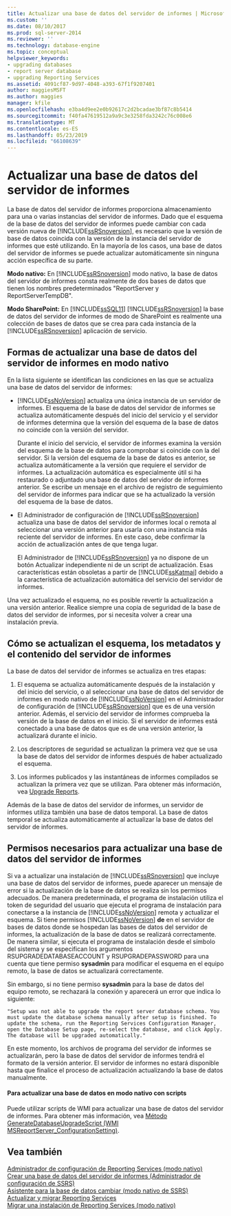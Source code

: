```yaml
---
title: Actualizar una base de datos del servidor de informes | Microsoft Docs
ms.custom: ''
ms.date: 08/10/2017
ms.prod: sql-server-2014
ms.reviewer: ''
ms.technology: database-engine
ms.topic: conceptual
helpviewer_keywords:
- upgrading databases
- report server database
- upgrading Reporting Services
ms.assetid: 4091cf87-9d97-4048-a393-67f1f9207401
author: maggiesMSFT
ms.author: maggies
manager: kfile
ms.openlocfilehash: e3ba4d9ee2e0b92617c2d2bcadae3bf87c8b5414
ms.sourcegitcommit: f40fa47619512a9a9c3e3258fda3242c76c008e6
ms.translationtype: MT
ms.contentlocale: es-ES
ms.lasthandoff: 05/23/2019
ms.locfileid: "66108639"
---
```

# <a name="upgrade-a-report-server-database"></a>Actualizar una base de datos del servidor de informes
  La base de datos del servidor de informes proporciona almacenamiento para una o varias instancias del servidor de informes. Dado que el esquema de la base de datos del servidor de informes puede cambiar con cada versión nueva de [!INCLUDE[ssRSnoversion](../../includes/ssrsnoversion-md.md)], es necesario que la versión de base de datos coincida con la versión de la instancia del servidor de informes que esté utilizando. En la mayoría de los casos, una base de datos del servidor de informes se puede actualizar automáticamente sin ninguna acción específica de su parte.  
  
 **Modo nativo:** En [!INCLUDE[ssRSnoversion](../../includes/ssrsnoversion-md.md)] modo nativo, la base de datos del servidor de informes consta realmente de dos bases de datos que tienen los nombres predeterminados "ReportServer y ReportServerTempDB".  
  
 **Modo SharePoint:** En [!INCLUDE[ssSQL11](../../includes/sssql11-md.md)] [!INCLUDE[ssRSnoversion](../../includes/ssrsnoversion-md.md)] la base de datos del servidor de informes de modo de SharePoint es realmente una colección de bases de datos que se crea para cada instancia de la [!INCLUDE[ssRSnoversion](../../includes/ssrsnoversion-md.md)] aplicación de servicio.  
  
## <a name="ways-to-upgrade-a-native-mode-report-server-database"></a>Formas de actualizar una base de datos del servidor de informes en modo nativo  
 En la lista siguiente se identifican las condiciones en las que se actualiza una base de datos del servidor de informes:  
  
-   [!INCLUDE[ssNoVersion](../../includes/ssnoversion-md.md)] actualiza una única instancia de un servidor de informes. El esquema de la base de datos del servidor de informes se actualiza automáticamente después del inicio del servicio y el servidor de informes determina que la versión del esquema de la base de datos no coincide con la versión del servidor.  
  
     Durante el inicio del servicio, el servidor de informes examina la versión del esquema de la base de datos para comprobar si coincide con la del servidor. Si la versión del esquema de la base de datos es anterior, se actualiza automáticamente a la versión que requiere el servidor de informes. La actualización automática es especialmente útil si ha restaurado o adjuntado una base de datos del servidor de informes anterior. Se escribe un mensaje en el archivo de registro de seguimiento del servidor de informes para indicar que se ha actualizado la versión del esquema de la base de datos.  
  
-   El Administrador de configuración de [!INCLUDE[ssRSnoversion](../../includes/ssrsnoversion-md.md)] actualiza una base de datos del servidor de informes local o remota al seleccionar una versión anterior para usarla con una instancia más reciente del servidor de informes. En este caso, debe confirmar la acción de actualización antes de que tenga lugar.  
  
     El Administrador de [!INCLUDE[ssRSnoversion](../../includes/ssrsnoversion-md.md)] ya no dispone de un botón Actualizar independiente ni de un script de actualización. Esas características están obsoletas a partir de [!INCLUDE[ssKatmai](../../includes/sskatmai-md.md)] debido a la característica de actualización automática del servicio del servidor de informes.  
  
 Una vez actualizado el esquema, no es posible revertir la actualización a una versión anterior. Realice siempre una copia de seguridad de la base de datos del servidor de informes, por si necesita volver a crear una instalación previa.  
  
## <a name="how-the-schema-metadata-and-report-server-content-is-updated"></a>Cómo se actualizan el esquema, los metadatos y el contenido del servidor de informes  
 La base de datos del servidor de informes se actualiza en tres etapas:  
  
1.  El esquema se actualiza automáticamente después de la instalación y del inicio del servicio, o al seleccionar una base de datos del servidor de informes en modo nativo de [!INCLUDE[ssNoVersion](../../includes/ssnoversion-md.md)] en el Administrador de configuración de [!INCLUDE[ssRSnoversion](../../includes/ssrsnoversion-md.md)] que es de una versión anterior. Además, el servicio del servidor de informes comprueba la versión de la base de datos en el inicio. Si el servidor de informes está conectado a una base de datos que es de una versión anterior, la actualizará durante el inicio.  
  
2.  Los descriptores de seguridad se actualizan la primera vez que se usa la base de datos del servidor de informes después de haber actualizado el esquema.  
  
3.  Los informes publicados y las instantáneas de informes compilados se actualizan la primera vez que se utilizan. Para obtener más información, vea [Upgrade Reports](upgrade-reports.md).  
  
 Además de la base de datos del servidor de informes, un servidor de informes utiliza también una base de datos temporal. La base de datos temporal se actualiza automáticamente al actualizar la base de datos del servidor de informes.  
  
## <a name="permissions-required-to-upgrade-a-report-server-database"></a>Permisos necesarios para actualizar una base de datos del servidor de informes  
 Si va a actualizar una instalación de [!INCLUDE[ssRSnoversion](../../includes/ssrsnoversion-md.md)] que incluye una base de datos del servidor de informes, puede aparecer un mensaje de error si la actualización de la base de datos se realiza sin los permisos adecuados. De manera predeterminada, el programa de instalación utiliza el token de seguridad del usuario que ejecuta el programa de instalación para conectarse a la instancia de [!INCLUDE[ssNoVersion](../../includes/ssnoversion-md.md)] remota y actualizar el esquema. Si tiene permisos [!INCLUDE[ssNoVersion](../../includes/ssnoversion-md.md)] **de** en el servidor de bases de datos donde se hospedan las bases de datos del servidor de informes, la actualización de la base de datos se realizará correctamente. De manera similar, si ejecuta el programa de instalación desde el símbolo del sistema y se especifican los argumentos RSUPGRADEDATABASEACCOUNT y RSUPGRADEPASSWORD para una cuenta que tiene permiso **sysadmin** para modificar el esquema en el equipo remoto, la base de datos se actualizará correctamente.  
  
 Sin embargo, si no tiene permiso **sysadmin** para la base de datos del equipo remoto, se rechazará la conexión y aparecerá un error que indica lo siguiente:  
  
 `"Setup was not able to upgrade the report server database schema. You must update the database schema manually after setup is finished. To update the schema, run the Reporting Services Configuration Manager, open the Database Setup page, re-select the database, and click Apply. The database will be upgraded automatically."`  
  
 En este momento, los archivos de programa del servidor de informes se actualizarán, pero la base de datos del servidor de informes tendrá el formato de la versión anterior. El servidor de informes no estará disponible hasta que finalice el proceso de actualización actualizando la base de datos manualmente.  
  
#### <a name="to-upgrade-a-native-mode-database-with-scripts"></a>Para actualizar una base de datos en modo nativo con scripts  
 Puede utilizar scripts de WMI para actualizar una base de datos del servidor de informes. Para obtener más información, vea [Método GenerateDatabaseUpgradeScript &#40;WMI MSReportServer_ConfigurationSetting&#41;](../wmi-provider-library-reference/configurationsetting-method-generatedatabaseupgradescript.md).  
  
## <a name="see-also"></a>Vea también  
 [Administrador de configuración de Reporting Services &#40;modo nativo&#41;](../../sql-server/install/reporting-services-configuration-manager-native-mode.md)   
 [Crear una base de datos del servidor de informes &#40;Administrador de configuración de SSRS&#41;](../../sql-server/install/create-a-report-server-database-ssrs-configuration-manager.md)   
 [Asistente para la base de datos cambiar &#40;modo nativo de SSRS&#41;](../../sql-server/install/change-database-wizard-ssrs-native-mode.md)   
 [Actualizar y migrar Reporting Services](upgrade-and-migrate-reporting-services.md)   
 [Migrar una instalación de Reporting Services &#40;modo nativo&#41;](migrate-a-reporting-services-installation-native-mode.md)  
  
  
